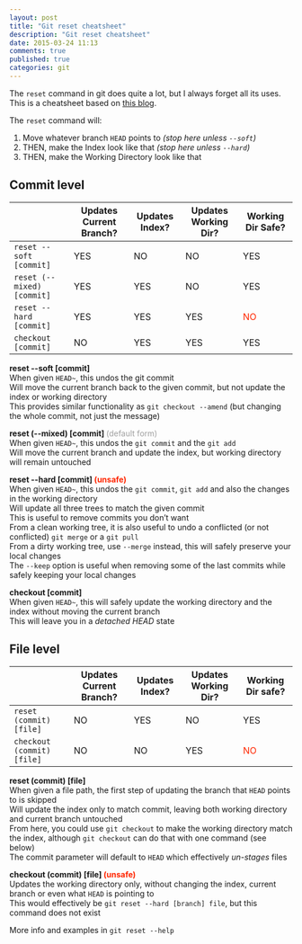 ```yaml
---
layout: post
title: "Git reset cheatsheet"
description: "Git reset cheatsheet"
date: 2015-03-24 11:13
comments: true
published: true
categories: git
---
```


The `reset` command in git does quite a lot, but I always forget all its uses.  
This is a cheatsheet based on [this blog](http://git-scm.com/blog/2011/07/11/reset.html).

The `reset` command will:  
1. Move whatever branch `HEAD` points to _(stop here unless `--soft`)_  
2. THEN, make the Index look like that _(stop here unless `--hard`)_  
3. THEN, make the Working Directory look like that  


Commit level
------------

|                            | Updates Current Branch? | Updates Index? | Updates Working Dir? | Working Dir Safe?                               |
| -------------------------- | ----------------------- | -------------- | -------------------- | ----------------------------------------------- |
| `reset --soft [commit]`    | YES                     | NO             | NO                   | YES                                             |
| `reset (--mixed) [commit]` | YES                     | YES            | NO                   | YES                                             |
| `reset --hard [commit]`    | YES                     | YES            | YES                  | <span style="color: rgb(255, 38, 0);">NO</span> |
| `checkout [commit]`        | NO                      | YES            | YES                  | YES                                             |

**reset &#45;&#45;soft [commit]**  
When given `HEAD~`, this undos the git commit  
Will move the current branch back to the given commit, but not update the index or working directory  
This provides similar functionality as `git checkout --amend` (but changing the whole commit, not just the message)  

**reset (&#45;&#45;mixed) [commit] <span style="color: rgb(160, 160, 160); font-weight: normal;">(default form)</span>**  
When given `HEAD~`, this undos the `git commit` and the `git add`  
Will move the current branch and update the index, but working directory will remain untouched  

**reset &#45;&#45;hard [commit] <span style="color: rgb(255, 38, 0);">(unsafe)</span>**  
When given `HEAD~`, this undos the `git commit`, `git add` and also the changes in the working directory  
Will update all three trees to match the given commit  
This is useful to remove commits you don’t want  
From a clean working tree, it is also useful to undo a conflicted (or not conflicted) `git merge` or a `git pull`  
From a dirty working tree, use `--merge` instead, this will safely preserve your local changes  
The `--keep` option is useful when removing some of the last commits while safely keeping your local changes  

**checkout [commit]**  
When given `HEAD~`, this will safely update the working directory and the index without moving the current branch  
This will leave you in a _detached HEAD_ state  


File level
----------

|                            | Updates Current Branch? | Updates Index? | Updates Working Dir? | Working Dir safe?                               |
| -------------------------- | ----------------------- | -------------- | -------------------- | ----------------------------------------------- |
| `reset (commit) [file]`    | NO                      | YES            | NO                   | YES                                             |
| `checkout (commit) [file]` | NO                      | NO             | YES                  | <span style="color: rgb(255, 38, 0);">NO</span> |

**reset (commit) [file]**  
When given a file path, the first step of updating the branch that `HEAD` points to is skipped  
Will update the index only to match commit, leaving both working directory and current branch untouched  
From here, you could use `git checkout` to make the working directory match the index, although `git checkout` can do that with one command (see below)  
The commit parameter will default to `HEAD` which effectively _un-stages_ files  

**checkout (commit) [file] <span style="color: rgb(255, 38, 0);">(unsafe)</span>**  
Updates the working directory only, without changing the index, current branch or even what `HEAD` is pointing to  
This would effectively be `git reset --hard [branch] file`, but this command does not exist  

More info and examples in `git reset --help`
